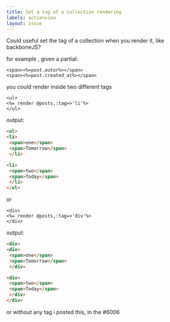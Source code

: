 ```yaml
---
title: Set a tag of a collection rendering
labels: actionview
layout: issue
---
```


Could useful set the tag of  a collection when you render it, like backboneJS?

for example , given a partial:

``` erb
<span><%=post.autor%></span>
<span><%=post.created_at%></span>
```

you could render inside two different tags

``` erb
<ul>
<%= render @posts,:tag=>'li'%>
</ul>
```

output:

``` html
<ul>
<li>
 <span>one</span> 
 <span>Tomorrow</span>
 </li>

<li>
 <span>two</span> 
 <span>Today</span>
 </li>
</ul> 
```

or

``` erb
<div>
<%= render @posts,:tag=>'div'%>
</div>
```

output:

``` html
<div>
<div>
 <span>one</span> 
 <span>Tomorrow</span>
 </div>

<div>
 <span>two</span> 
 <span>Today</span>
 </div>
</div> 

```

or without any tag
i posted this, in the #6006

